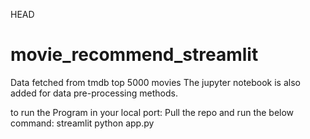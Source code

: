  HEAD
# movie_recommend_streamlit
Data fetched from tmdb top 5000 movies
The jupyter notebook is also added for data pre-processing methods.

to run the Program in your local port:
Pull the repo and run the below command:
streamlit python app.py


